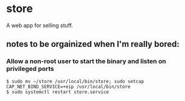 # store
A web app for selling stuff.

## notes to be orgainized when I'm really bored:

### Allow a non-root user to start the binary and listen on privileged ports

    $ sudo mv ~/store /usr/local/bin/store; sudo setcap CAP_NET_BIND_SERVICE=+eip /usr/local/bin/store
    $ sudo systemctl restart store.service

